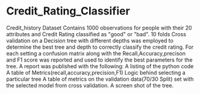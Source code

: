 # Credit_Rating_Classifier
Credit_history Dataset Contains 1000 observations for people with their 20 attributes and Credit Rating classified as "good" or "bad".
10 folds Cross validation on a Decision tree with different depths was employed to determine the best tree and depth to correctly classify the credit rating.
For each setting a confusion matrix along with the Recall,Accuracy,precison and F1 score was reported and used to identify the best parameters for the tree.
A report was published with the following:
A listing of the python code
A table of Metrics(recall,accuracy,precision,F1)
Logic behind selecting a particular tree
A table of metrics on the validation data(70/30 Split) set with the selected model from cross validation.
A screen shot of the tree.
